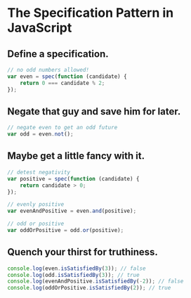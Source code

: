 The Specification Pattern in JavaScript
==============================
Define a specification.
------------------------------
```javascript
// no odd numbers allowed!
var even = spec(function (candidate) {
    return 0 === candidate % 2;
});
```
Negate that guy and save him for later.
----------------------------------------------------
```javascript
// negate even to get an odd future
var odd = even.not();
```
Maybe get a little fancy with it.
----------------------------------------
```javascript
// detest negativity
var positive = spec(function (candidate) {
    return candidate > 0;
});

// evenly positive
var evenAndPositive = even.and(positive);

// odd or positive
var oddOrPositive = odd.or(positive);
```
Quench your thirst for truthiness.
---------------------------------------------
```javascript
console.log(even.isSatisfiedBy(3)); // false
console.log(odd.isSatisfiedBy(3)); // true
console.log(evenAndPositive.isSatisfiedBy(-2)); // false
console.log(oddOrPositive.isSatisfiedBy(2)); // true
```